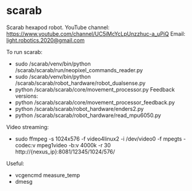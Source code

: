 # scarab
Scarab hexapod robot.
YouTube channel: https://www.youtube.com/channel/UC5iMcYcLpUnzzhuc-a_uPiQ
Email: light.robotics.2020@gmail.com

To run scarab:
- sudo /scarab/venv/bin/python /scarab/scarab/run/neopixel_commands_reader.py
- sudo /scarab/venv/bin/python /scarab/scarab/robot_hardware/robot_dualsense.py
- python /scarab/scarab/core/movement_processor.py
Feedback versions:
- python /scarab/scarab/core/movement_processor_feedback.py
- python /scarab/scarab/robot_hardware/enders2.py
- python /scarab/scarab/robot_hardware/read_mpu6050.py

Video streaming:
- sudo ffmpeg -s 1024x576 -f video4linux2 -i /dev/video0 -f mpegts -codec:v mpeg1video -b:v 4000k -r 30 http://{nexus_ip}:8081/12345/1024/576/

Useful:
 - vcgencmd measure_temp
 - dmesg